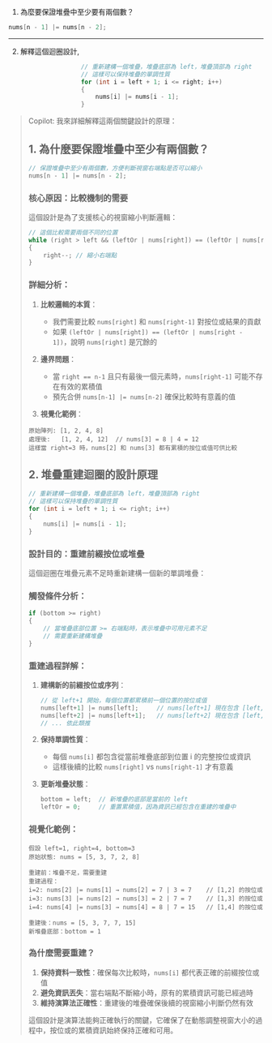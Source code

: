 1. 為麼要保證堆疊中至少要有兩個數？
```csharp
nums[n - 1] |= nums[n - 2];
```
---
2. 解釋這個迴圈設計,
```csharp
                    // 重新建構一個堆疊，堆疊底部為 left，堆疊頂部為 right
                    // 這樣可以保持堆疊的單調性質
                    for (int i = left + 1; i <= right; i++)
                    {
                        nums[i] |= nums[i - 1];
                    }
```            

> Copilot: 我來詳細解釋這兩個關鍵設計的原理：
> 
> ## 1. 為什麼要保證堆疊中至少有兩個數？
> 
> ````csharp
> // 保證堆疊中至少有兩個數，方便判斷視窗右端點是否可以縮小
> nums[n - 1] |= nums[n - 2];
> ````
> 
> ### 核心原因：**比較機制的需要**
> 
> 這個設計是為了支援核心的視窗縮小判斷邏輯：
> 
> ````csharp
> // 這個比較需要兩個不同的位置
> while (right > left && (leftOr | nums[right]) == (leftOr | nums[right - 1]))
> {
>     right--; // 縮小右端點
> }
> ````
> 
> ### 詳細分析：
> 
> 1. **比較邏輯的本質**：
>    - 我們需要比較 `nums[right]` 和 `nums[right-1]` 對按位或結果的貢獻
>    - 如果 `(leftOr | nums[right]) == (leftOr | nums[right - 1])`，說明 `nums[right]` 是冗餘的
> 
> 2. **邊界問題**：
>    - 當 `right == n-1` 且只有最後一個元素時，`nums[right-1]` 可能不存在有效的累積值
>    - 預先合併 `nums[n-1] |= nums[n-2]` 確保比較時有意義的值
> 
> 3. **視覺化範例**：
> ```
> 原始陣列: [1, 2, 4, 8]
> 處理後:   [1, 2, 4, 12]  // nums[3] = 8 | 4 = 12
> 這樣當 right=3 時，nums[2] 和 nums[3] 都有累積的按位或值可供比較
> ```
> 
> ## 2. 堆疊重建迴圈的設計原理
> 
> ````csharp
> // 重新建構一個堆疊，堆疊底部為 left，堆疊頂部為 right
> // 這樣可以保持堆疊的單調性質
> for (int i = left + 1; i <= right; i++)
> {
>     nums[i] |= nums[i - 1];
> }
> ````
> 
> ### 設計目的：**重建前綴按位或堆疊**
> 
> 這個迴圈在堆疊元素不足時重新建構一個新的單調堆疊：
> 
> ### 觸發條件分析：
> 
> ````csharp
> if (bottom >= right)
> {
>     // 當堆疊底部位置 >= 右端點時，表示堆疊中可用元素不足
>     // 需要重新建構堆疊
> }
> ````
> 
> ### 重建過程詳解：
> 
> 1. **建構新的前綴按位或序列**：
>    ```csharp
>    // 從 left+1 開始，每個位置都累積前一個位置的按位或值
>    nums[left+1] |= nums[left];     // nums[left+1] 現在包含 [left, left+1] 的按位或
>    nums[left+2] |= nums[left+1];   // nums[left+2] 現在包含 [left, left+2] 的按位或
>    // ... 依此類推
>    ```
> 
> 2. **保持單調性質**：
>    - 每個 `nums[i]` 都包含從當前堆疊底部到位置 i 的完整按位或資訊
>    - 這樣後續的比較 `nums[right]` vs `nums[right-1]` 才有意義
> 
> 3. **更新堆疊狀態**：
>    ```csharp
>    bottom = left;  // 新堆疊的底部是當前的 left
>    leftOr = 0;     // 重置累積值，因為資訊已經包含在重建的堆疊中
>    ```
> 
> ### 視覺化範例：
> 
> ```
> 假設 left=1, right=4, bottom=3
> 原始狀態: nums = [5, 3, 7, 2, 8]
> 
> 重建前：堆疊不足，需要重建
> 重建過程：
> i=2: nums[2] |= nums[1] → nums[2] = 7 | 3 = 7    // [1,2] 的按位或
> i=3: nums[3] |= nums[2] → nums[3] = 2 | 7 = 7    // [1,3] 的按位或  
> i=4: nums[4] |= nums[3] → nums[4] = 8 | 7 = 15   // [1,4] 的按位或
> 
> 重建後：nums = [5, 3, 7, 7, 15]
> 新堆疊底部：bottom = 1
> ```
> 
> ### 為什麼需要重建？
> 
> 1. **保持資料一致性**：確保每次比較時，`nums[i]` 都代表正確的前綴按位或值
> 2. **避免資訊丟失**：當右端點不斷縮小時，原有的累積資訊可能已經過時
> 3. **維持演算法正確性**：重建後的堆疊確保後續的視窗縮小判斷仍然有效
> 
> 這個設計是演算法能夠正確執行的關鍵，它確保了在動態調整視窗大小的過程中，按位或的累積資訊始終保持正確和可用。
